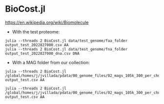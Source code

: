 # BioCost.jl

https://en.wikipedia.org/wiki/Biomolecule

- With the test proteome:

```{julia}
julia --threads 2 BioCost.jl data/test_genome/faa_folder output_test_2022827000.csv AA
julia --threads 2 BioCost.jl data/test_genome/fna_folder output_test_2022827000_dna.csv DNA
```

- With a MAG folder from our collection:

```{julia}
julia --threads 2 BioCost.jl /global/homes/j/jvillada/pdata/00_genome_files/02_mags_105k_300_per_chunk_genomes_faa/chunk_1 output_test.csv AA
```

```{julia}
julia --threads 2 BioCost.jl /global/homes/j/jvillada/pdata/00_genome_files/02_mags_105k_300_per_chunk_genomes_faa/chunk_301 output_test.csv AA
```
